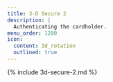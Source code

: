 ```yaml
---
title: 3-D Secure 2
description: |
  Authenticating the cardholder.
menu_order: 1200
icon:
  content: 3d_rotation
  outlined: true
---
```


{% include 3d-secure-2.md %}
